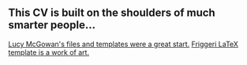 ## This CV is built on the shoulders of much smarter people...

[Lucy McGowan's files and templates were a great start.](https://github.com/LucyMcGowan/rmd-cv)
[Friggeri LaTeX template is a work of art.](https://www.latextemplates.com/template/friggeri-resume-cv)
